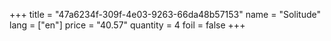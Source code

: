 +++
title = "47a6234f-309f-4e03-9263-66da48b57153"
name = "Solitude"
lang = ["en"]
price = "40.57"
quantity = 4
foil = false
+++
